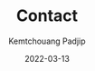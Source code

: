 ---
author: Kemtchouang Padjip
title: Contact
date: 2022-03-13
description: Contact Page
contact: true
---